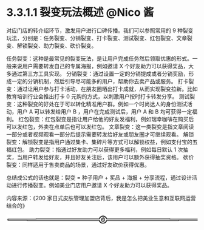 # 3.3.1.1 裂变玩法概述 @Nico 酱

对应门店的转介绍环节，激发用户进行口碑传播。我们可以参照常用的 9 种裂变玩法，分别是：任务裂变、分销裂变、打卡裂变、测试裂变、红包裂变、文章裂变、解锁裂变、助力裂变、砍价裂变。

任务裂变：这种是最常见的裂变玩法，是让用户完成任务然后领取优惠的形式。一般来说用户需要转发自己的专属海报，例如邀请 X 个好友助力可以获得奖品，大多通过第三方工具实现。
分销裂变：通过设置一定的分销提成或者分销奖励，形成一定的分销机制，然后引导尽可能多的用户，帮助你去卖产品或服务。
打卡裂变：通过让用户参与打卡活动，在朋友圈晒出打卡成就，从而实现裂变拉新。比如教育培训行业会推出打卡 0 元购的方式，以刺激用户按时打卡转发分享。
测试裂变：这种裂变的好处在于可以转化精准用户群。例如一个时尚达人的身份测试活动，用户 A 可以转发给用户 B ，用户在完成测试后，用户 A 和 B 均可获得一定福利。
红包裂变：红包裂变是指让用户给他的好友发福利，例如瑞幸咖啡在购买后可以发红包，外卖在点单后也可以发红包。
文章裂变：这一类裂变是指文章阅读一部分或者视频观看一部分后提示需要转发给好友或朋友圈才可继续观看。
解锁裂变：解锁裂变是指用户通过集卡、集碎片等方式可以解锁权益，例如支付宝的五福红包。
助力裂变：指通过好友助力可以获得更多福利，例如每日默认 1 次抽奖，当用户转发给好友，并且好友关注后，该用户可以额外获得抽奖资格。
砍价裂变：同样适用于售卖商品的场景，通过好友砍价获得优惠。

总结成公式的话也就是：裂变 = 种子用户 + 奖品 + 海报 + 分享流程，通过设计活动进行传播裂变。例如美业门店用户邀请 X 个好友助力可以获得奖品。

内容来源：《200 家日式皮肤管理加盟店背后，我是怎么把美业生意和互联网运营结合的》

![](img/70c086163efe63c67f3a76278afd7895.png)